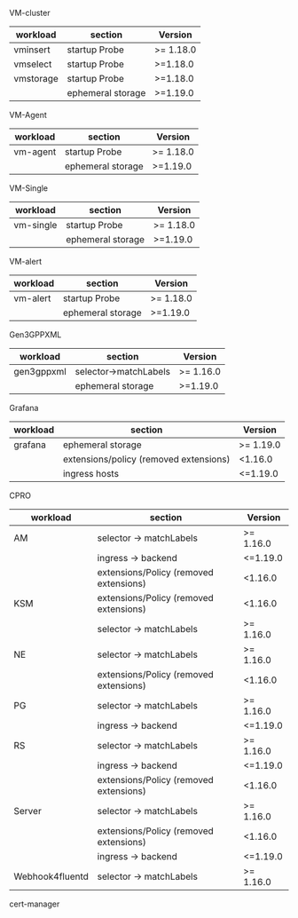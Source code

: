 VM-cluster

| workload  | section           | Version   |
| --------- | ----------------- | --------- |
| vminsert  | startup Probe     | >= 1.18.0 |
| vmselect  | startup Probe     | >=1.18.0  |
| vmstorage | startup Probe     | >=1.18.0  |
|           | ephemeral storage | >=1.19.0  |

VM-Agent

| workload | section           | Version   |
| -------- | ----------------- | --------- |
| vm-agent | startup Probe     | >= 1.18.0 |
|          | ephemeral storage | >=1.19.0  |

VM-Single

| workload  | section           | Version   |
| --------- | ----------------- | --------- |
| vm-single | startup Probe     | >= 1.18.0 |
|           | ephemeral storage | >=1.19.0  |

VM-alert

| workload | section           | Version   |
| -------- | ----------------- | --------- |
| vm-alert | startup Probe     | >= 1.18.0 |
|          | ephemeral storage | >=1.19.0  |
Gen3GPPXML

| workload   | section               | Version   |
| ---------- | --------------------- | --------- |
| gen3gppxml | selector->matchLabels | >= 1.16.0 |
|            | ephemeral storage     | >=1.19.0  |
Grafana

| workload | section                                | Version   |
| -------- | -------------------------------------- | --------- |
| grafana  | ephemeral storage                      | >= 1.19.0 |
|          | extensions/policy (removed extensions) | <1.16.0   |
|          | ingress hosts                          | <=1.19.0  |

CPRO

| workload        | section                                | Version   |
| --------------- | -------------------------------------- | --------- |
| AM              | selector -> matchLabels                | >= 1.16.0 |
|                 | ingress -> backend                     | <=1.19.0  |
|                 | extensions/Policy (removed extensions) | <1.16.0   |
| KSM             | extensions/Policy (removed extensions) | <1.16.0   |
|                 | selector -> matchLabels                | >= 1.16.0 |
| NE              | selector -> matchLabels                | >= 1.16.0 |
|                 | extensions/Policy (removed extensions) | <1.16.0   |
| PG              | selector -> matchLabels                | >= 1.16.0 |
|                 | ingress -> backend                     | <=1.19.0  |
| RS              | selector -> matchLabels                | >= 1.16.0 |
|                 | ingress -> backend                     | <=1.19.0  |
|                 | extensions/Policy (removed extensions) | <1.16.0   |
| Server          | selector -> matchLabels                | >= 1.16.0 |
|                 | extensions/Policy (removed extensions) | <1.16.0   |
|                 | ingress -> backend                     | <=1.19.0  |
| Webhook4fluentd | selector -> matchLabels                | >= 1.16.0 |


cert-manager